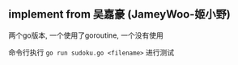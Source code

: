 ## implement from 吴嘉豪 (JameyWoo-姬小野)



两个go版本, 一个使用了goroutine, 一个没有使用

命令行执行
`go run sudoku.go <filename>`
进行测试